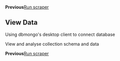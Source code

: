 **Previous**[Run scraper](04-Run_Scraper.md)
## View Data

Using dbmongo's desktop client to connect database 

View and analyse collection schema and data


















**Previous**[Run scraper](04-Run_Scraper.md)
